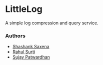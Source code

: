 # LittleLog
A simple log compression and query service.

### Authors
- [Shashank Saxena](https://shashanksaxena.me)
- [Rahul Surti](https://rahulsurti97.github.io)
- [Sujay Patwardhan](https://sujaypat.github.io)
